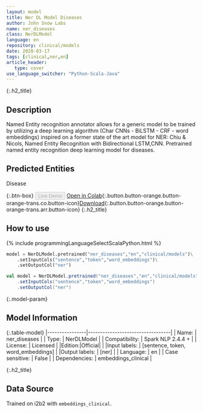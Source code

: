 ```yaml
---
layout: model
title: Ner DL Model Diseases
author: John Snow Labs
name: ner_diseases
class: NerDLModel
language: en
repository: clinical/models
date: 2020-03-17
tags: [clinical,ner,en]
article_header:
   type: cover
use_language_switcher: "Python-Scala-Java"
---
```


{:.h2_title}
## Description
Named Entity recognition annotator allows for a generic model to be trained by utilizing a deep learning algorithm (Char CNNs - BiLSTM - CRF - word embeddings) inspired on a former state of the art model for NER: Chiu & Nicols, Named Entity Recognition with Bidirectional LSTM,CNN.
Pretrained named entity recognition deep learning model for diseases.

## Predicted Entities 
Disease

{:.btn-box}
<button class="button button-orange" disabled>Live Demo</button>
[Open in Colab](https://colab.research.google.com/github/JohnSnowLabs/spark-nlp-workshop/blob/master/tutorials/Certification_Trainings/Healthcare/1.Clinical_Named_Entity_Recognition_Model.ipynb){:.button.button-orange.button-orange-trans.co.button-icon}[Download](https://s3.amazonaws.com/auxdata.johnsnowlabs.com/clinical/models/ner_diseases_en_2.4.4_2.4_1584452534235.zip){:.button.button-orange.button-orange-trans.arr.button-icon}
{:.h2_title}
## How to use 
<div class="tabs-box" markdown="1">

{% include programmingLanguageSelectScalaPython.html %}

```python
model = NerDLModel.pretrained("ner_diseases","en","clinical/models")\
	.setInputCols("sentence","token","word_embeddings")\
	.setOutputCol("ner")
```

```scala
val model = NerDLModel.pretrained("ner_diseases","en","clinical/models")
	.setInputCols("sentence","token","word_embeddings")
	.setOutputCol("ner")
```
</div>

{:.model-param}
## Model Information

{:.table-model}
|----------------|----------------------------------|
| Name:           | ner_diseases                     |
| Type:    | NerDLModel                       |
| Compatibility:  | Spark NLP 2.4.4 +                           |
| License:        | Licensed                         |
|Edition:|Official|                       |
|Input labels:         | [sentence, token, word_embeddings] |
|Output labels:        | [ner]                              |
| Language:       | en                               |
| Case sensitive: | False                            |
| Dependencies:  | embeddings_clinical              |

{:.h2_title}
## Data Source
Trained on i2b2 with `embeddings_clinical`.